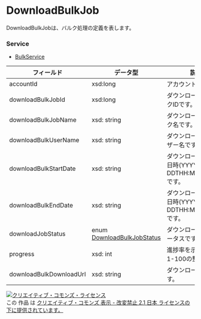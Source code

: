 # DownloadBulkJob
DownloadBulkJobは、バルク処理の定義を表します。
### Service
+ [BulkService](../services/BulkService.md)

| フィールド | データ型 | 説明 | 
|---|---|---|
| accountId| xsd:long| アカウントIDです。 |
| downloadBulkJobId| xsd:long| ダウンロードのバルクIDです。 |
| downloadBulkJobName| xsd: string| ダウンロードのバルク名です。 |
| downloadBulkUserName| xsd: string| ダウンロードのユーザー名です。 |
| downloadBulkStartDate| xsd: string| ダウンロードの開始日時(YYYY-MM-DDTHH:MI:SS+9:00)です。 |
| downloadBulkEndDate| xsd: string| ダウンロードの完了日時(YYYY-MM-DDTHH:MI:SS+9:00)です。 |
| downloadJobStatus| enum <a href="../data/DownloadBulkJobStatus.md">DownloadBulkJobStatus</a>| ダウンロードのステータスです。 |
| progress| xsd: int| 進捗率を示します。1-100の整数です。 |
| downloadBulkDownloadUrl| xsd: string| ダウンロードURLです。 |
<a rel="license" href="http://creativecommons.org/licenses/by-nd/2.1/jp/"><img alt="クリエイティブ・コモンズ・ライセンス" style="border-width:0" src="https://i.creativecommons.org/l/by-nd/2.1/jp/88x31.png" /></a><br />この 作品 は <a rel="license" href="http://creativecommons.org/licenses/by-nd/2.1/jp/">クリエイティブ・コモンズ 表示 - 改変禁止 2.1 日本 ライセンスの下に提供されています。</a>
